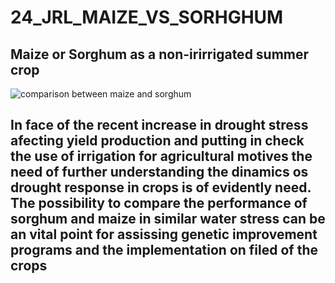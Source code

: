 # 24_JRL_MAIZE_VS_SORHGHUM
## **Maize or Sorghum as a non-irirrigated summer crop**
![comparison between maize and sorghum](https://cdn.businessday.ng/wp-content/uploads/2024/02/Maize-and-sorghum-1.png)
## **In face of the recent increase in drought stress afecting yield production and putting in check the use of irrigation for agricultural motives the need of further understanding the dinamics os drought response in crops is of evidently need. The possibility to compare the performance of sorghum and maize in similar water stress can be an vital point for assissing genetic improvement programs and the implementation on filed of the crops**

